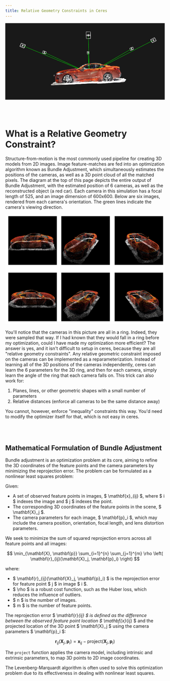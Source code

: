 ```yaml
---
title: Relative Geometry Constraints in Ceres
---
```


<p align="center">
  <img src="diagrams/intro_car_side.png" alt="intro car side image"/>
</p>

<br>
<br>

# What is a Relative Geometry Constraint?

Structure-from-motion is the most commonly used pipeline for creating 3D models from 2D images. Image feature-matches are fed into an optimization algorithm known as Bundle Adjustment, which simultaneously estimates the positions of the cameras, as well as a 3D point cloud of all the matched pixels. The diagram at the top of this page depicts the entire output of Bundle Adjustment, with the estimated position of 6 cameras, as well as the reconstructed object (a red car). Each camera in this simulation has a focal length of 525, and an image dimension of 600x600. Below are six images, rendered from each camera's orientation. The green lines indicate the camera's viewing direction.

<p align="center">
  <img src="diagrams/cars.png" alt="cars image"/>
</p>


You'll notice that the cameras in this picture are all in a ring. Indeed, they were sampled that way. If I had known that they would fall in a ring before my optimization, could I have made my optimization more efficient? The answer is yes, and it isn't difficult to setup in ceres, because they are all "relative geometry constraints". Any relative geometric constraint imposed on the cameras can be implemented as a reparameterization. Instead of learning all of the 3D positions of the cameras independently, ceres can learn the 6 parameters for the 3D ring, and then for each camera, simply learn the angle of the ring that each camera falls on. This trick can also work for:

1. Planes, lines, or other geometric shapes with a small number of parameters
2. Relative distances (enforce all cameras to be the same distance away)

You cannot, however, enforce "inequality" constraints this way. You'd need to modify the optimizer itself for that, which is not easy in ceres.

<br>
<br>

## Mathematical Formulation of Bundle Adjustment

Bundle adjustment is an optimization problem at its core, aiming to refine the 3D coordinates of the feature points and the camera parameters by minimizing the reprojection error. The problem can be formulated as a nonlinear least squares problem:

Given:
- A set of observed feature points in images, $ \mathbf{x}_{ij} $, where $ i $ indexes the image and $ j $ indexes the point.
- The corresponding 3D coordinates of the feature points in the scene, $ \mathbf{X}_j $.
- The camera parameters for each image, $ \mathbf{p}_i $, which may include the camera position, orientation, focal length, and lens distortion parameters.

We seek to minimize the sum of squared reprojection errors across all feature points and all images:

$$
\min_{\mathbf{X}, \mathbf{p}} \sum_{i=1}^{n} \sum_{j=1}^{m} \rho \left( \mathbf{r}_{ij}(\mathbf{X}_j, \mathbf{p}_i) \right)
$$

where:

- $ \mathbf{r}_{ij}(\mathbf{X}_j, \mathbf{p}_i) $ is the reprojection error for feature point $ j $ in image $ i $.
- $ \rho $ is a robust cost function, such as the Huber loss, which reduces the influence of outliers.
- $ n $ is the number of images.
- $ m $ is the number of feature points.

The reprojection error $ \mathbf{r}_{ij} $ is defined as the difference between the observed feature point location $ \mathbf{x}_{ij} $ and the projected location of the 3D point $ \mathbf{X}_j $ using the camera parameters $ \mathbf{p}_i $:

$$
\mathbf{r}_{ij}(\mathbf{X}_j, \mathbf{p}_i) = \mathbf{x}_{ij} - \text{project}(\mathbf{X}_j, \mathbf{p}_i)
$$

The `project` function applies the camera model, including intrinsic and extrinsic parameters, to map 3D points to 2D image coordinates.

The Levenberg-Marquardt algorithm is often used to solve this optimization problem due to its effectiveness in dealing with nonlinear least squares.






